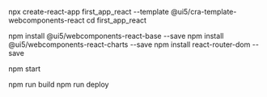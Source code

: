 npx create-react-app first_app_react --template @ui5/cra-template-webcomponents-react
cd first_app_react

npm install @ui5/webcomponents-react-base --save
npm install @ui5/webcomponents-react-charts --save
npm install react-router-dom --save

npm start

npm run build
npm run deploy
